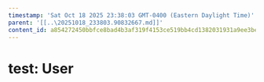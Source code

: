 ```yaml
---
timestamp: 'Sat Oct 18 2025 23:38:03 GMT-0400 (Eastern Daylight Time)'
parent: '[[..\20251018_233803.90832667.md]]'
content_id: a854272450bbfce8bad4b3af319f4153ce519bb4cd1382031931a9ee3be53ac8
---
```


# test: User

